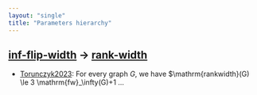 ```yaml
---
layout: "single"
title: "Parameters hierarchy"
---
```

<!--this is a generated file-->

## [inf-flip-width](../gNhjIg) → [rank-width](../IMmY3n)
* [Torunczyk2023](../KpkMZB): For every graph $G$, we have $\mathrm{rankwidth}(G) \le 3 \mathrm{fw}_\infty(G)+1 ...
